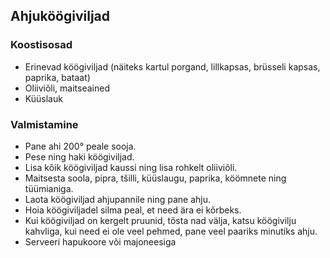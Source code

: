 ## Ahjuköögiviljad

### Koostisosad
- Erinevad köögiviljad (näiteks kartul  porgand, lillkapsas, brüsseli kapsas, paprika, bataat)
- Oliiviõli, maitseained
- Küüslauk

### Valmistamine
- Pane ahi 200° peale sooja.
- Pese ning haki köögiviljad.
- Lisa kõik köögiviljad kaussi ning lisa rohkelt oliiviõli.
- Maitsesta soola, pipra, tšilli, küüslaugu, paprika, köömnete ning tüümianiga. 
- Laota köögiviljad ahjupannile ning pane ahju.
- Hoia köögiviljadel silma peal, et need ära ei kõrbeks.
- Kui köögiviljad on kergelt pruunid, tõsta nad välja, katsu köögivilju kahvliga, kui need ei ole veel pehmed, pane veel paariks minutiks ahju.
- Serveeri hapukoore või majoneesiga

